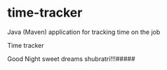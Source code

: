 # time-tracker
Java (Maven) application for tracking time on the job

Time tracker

Good Night sweet dreams shubratri!!!#####
